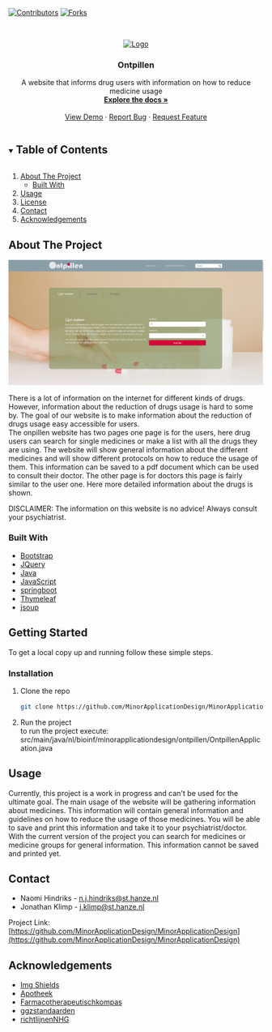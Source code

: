 <!-- PROJECT SHIELDS -->
[![Contributors][contributors-shield]][contributors-url]
[![Forks][forks-shield]][forks-url]


<!-- PROJECT LOGO -->
<br />
<p align="center">
  <a href="https://github.com/MinorApplicationDesign/MinorApplicationDesign">
    <img src="src/main/resources/static/images/logo.svg" alt="Logo" width="80" height="80">
  </a>

  <h3 align="center">Ontpillen</h3>

  <p align="center">
    A website that informs drug users with information on how to reduce medicine usage
    <br />
    <a href="https://github.com/MinorApplicationDesign/MinorApplicationDesign"><strong>Explore the docs »</strong></a>
    <br />
    <br />
    <a href="https://github.com/MinorApplicationDesign/MinorApplicationDesign">View Demo</a>
    ·
    <a href="https://github.com/MinorApplicationDesign/MinorApplicationDesign/issues">Report Bug</a>
    ·
    <a href="https://github.com/MinorApplicationDesign/MinorApplicationDesign/issues">Request Feature</a>
  </p>
</p>



<!-- TABLE OF CONTENTS -->
<details open="open">
  <summary><h2 style="display: inline-block">Table of Contents</h2></summary>
  <ol>
    <li>
      <a href="#about-the-project">About The Project</a>
      <ul>
        <li><a href="#built-with">Built With</a></li>
      </ul>
    </li>
    <li><a href="#usage">Usage</a></li>
    <li><a href="#license">License</a></li>
    <li><a href="#contact">Contact</a></li>
    <li><a href="#acknowledgements">Acknowledgements</a></li>
  </ol>
</details>



<!-- ABOUT THE PROJECT -->
## About The Project
![Main page](images/Main_page.png)

There is a lot of information on the internet for different kinds of drugs. However, information 
about the reduction of drugs usage is hard to some by. The goal of our website is to make information about
the reduction of drugs usage easy accessible for users.  
The onpillen website has two pages one page is for the users, here drug users can search for single medicines or
make a list with all the drugs they are using. The website will show general information about the different medicines 
and will show different protocols on how to reduce the usage of them. This information can be saved to a pdf document
which can be used to consult their doctor. 
The other page is for doctors this page is fairly similar to the user one. Here more detailed information about 
the drugs is shown.

DISCLAIMER: The information on this website is no advice! Always consult your psychiatrist.


### Built With

* [Bootstrap](https://getbootstrap.com)
* [JQuery](https://jquery.com)
* [Java](https://java.com)
* [JavaScript](https://www.javascript.com)
* [springboot](https://spring.io/projects/spring-boot)
* [Thymeleaf](https://www.thymeleaf.org/)
* [jsoup](https://jsoup.org/)



## Getting Started

To get a local copy up and running follow these simple steps.

### Installation

1. Clone the repo
   ```sh
   git clone https://github.com/MinorApplicationDesign/MinorApplicationDesign
   ```
2. Run the project \
   to run the project execute: \
   src/main/java/nl/bioinf/minorapplicationdesign/ontpillen/OntpillenApplication.java



<!-- USAGE EXAMPLES --> 
## Usage

Currently, this project is a work in progress and can't be used for the ultimate goal. 
The main usage of the website will be gathering information about medicines. 
This information will contain general information and guidelines on how to reduce the usage of those medicines. 
You will be able to save and print this information and take it to your psychiatrist/doctor.
With the current version of the project you can search for medicines or medicine groups for general information. 
This information cannot be saved and printed yet.


<!-- ROADMAP 
## Roadmap

See the [open issues](https://github.com/github_username/repo_name/issues) for a list of proposed features (and known issues).
-->


<!-- LICENSE 
## License

Distributed under the MIT License. See `LICENSE` for more information.
-->


<!-- CONTACT -->
## Contact

* Naomi Hindriks - n.j.hindriks@st.hanze.nl
* Jonathan Klimp - j.klimp@st.hanze.nl

Project Link: [https://github.com/MinorApplicationDesign/MinorApplicationDesign](https://github.com/MinorApplicationDesign/MinorApplicationDesign)



<!-- ACKNOWLEDGEMENTS -->
## Acknowledgements

* [Img Shields](https://shields.io)
* [Apotheek](https://www.apotheek.nl/)
* [Farmacotherapeutischkompas](https://www.farmacotherapeutischkompas.nl/)
* [ggzstandaarden](https://www.ggzstandaarden.nl/)
* [richtlijnenNHG](https://richtlijnen.nhg.org/)





<!-- MARKDOWN LINKS & IMAGES -->
<!-- https://www.markdownguide.org/basic-syntax/#reference-style-links -->
[contributors-shield]: https://img.shields.io/github/contributors/MinorApplicationDesign/MinorApplicationDesign.svg?style=for-the-badge
[contributors-url]: https://github.com/MinorApplicationDesign/MinorApplicationDesign/graphs/contributors
[forks-shield]: https://img.shields.io/github/forks/MinorApplicationDesign/MinorApplicationDesign.svg?style=for-the-badge
[forks-url]: https://github.com/MinorApplicationDesign/MinorApplicationDesign/network/members
[stars-shield]: https://img.shields.io/github/stars/MinorApplicationDesign/MinorApplicationDesign.svg?style=for-the-badge
[stars-url]: https://github.com/MinorApplicationDesign/repo/stargazers
[issues-shield]: https://img.shields.io/github/issues/MinorApplicationDesign/MinorApplicationDesign.svg?style=for-the-badge
[issues-url]: https://github.com/MinorApplicationDesign/repo/issues
[license-shield]: https://img.shields.io/github/license/MinorApplicationDesign/MinorApplicationDesign.svg?style=for-the-badge
[license-url]: https://github.com/MinorApplicationDesign/repo/blob/master/LICENSE.txt